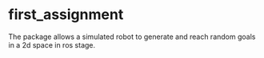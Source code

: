 # first_assignment
 The package allows a simulated robot to generate and reach random goals in a 2d space in ros stage.
 
